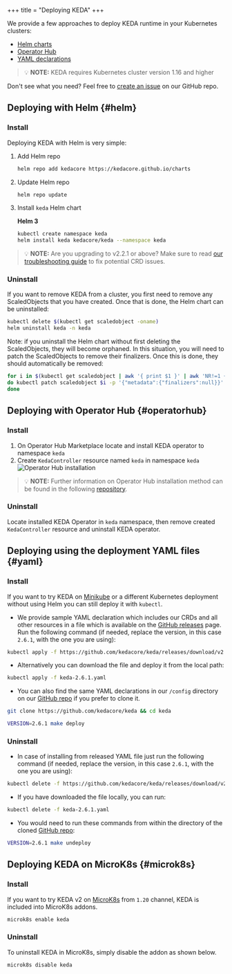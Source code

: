 +++
title = "Deploying KEDA"
+++

We provide a few approaches to deploy KEDA runtime in your Kubernetes clusters:

- [Helm charts](#helm)
- [Operator Hub](#operatorhub)
- [YAML declarations](#yaml)

> 💡 **NOTE:** KEDA requires Kubernetes cluster version 1.16 and higher

Don't see what you need? Feel free to [create an issue](https://github.com/kedacore/keda/issues/new) on our GitHub repo.

## Deploying with Helm {#helm}

### Install

Deploying KEDA with Helm is very simple:

1. Add Helm repo

    ```sh
    helm repo add kedacore https://kedacore.github.io/charts
    ```

2. Update Helm repo

    ```sh
    helm repo update
    ```

3. Install `keda` Helm chart

    **Helm 3**

    ```sh
    kubectl create namespace keda
    helm install keda kedacore/keda --namespace keda
    ```

> 💡 **NOTE:** Are you upgrading to v2.2.1 or above? Make sure to read [our troubleshooting guide](https://keda.sh/docs/latest/troubleshooting/) to fix potential CRD issues.

### Uninstall

If you want to remove KEDA from a cluster, you first need to remove any ScaledObjects that you have created. Once that is done, the Helm chart can be uninstalled:

```sh
kubectl delete $(kubectl get scaledobject -oname)
helm uninstall keda -n keda
```

Note: if you uninstall the Helm chart without first deleting the ScaledObjects, they will become orphaned. In this situation, you will need to patch the ScaledObjects to remove their finalizers. Once this is done, they should automatically be removed:

```sh
for i in $(kubectl get scaledobject | awk '{ print $1 }' | awk 'NR!=1 {print}');
do kubectl patch scaledobject $i -p '{"metadata":{"finalizers":null}}' --type=merge
done
```

## Deploying with Operator Hub {#operatorhub}

### Install

1. On Operator Hub Marketplace locate and install KEDA operator to namespace `keda`
2. Create `KedaController` resource named `keda` in namespace `keda`
![Operator Hub installation](https://raw.githubusercontent.com/kedacore/keda-olm-operator/main/images/keda-olm-install.gif)
> 💡 **NOTE:** Further information on Operator Hub installation method can be found in the following [repository](https://github.com/kedacore/keda-olm-operator).

### Uninstall

Locate installed KEDA Operator in `keda` namespace, then remove created `KedaController` resource and uninstall KEDA operator.

## Deploying using the deployment YAML files {#yaml}

### Install

If you want to try KEDA on [Minikube](https://minikube.sigs.k8s.io) or a different Kubernetes deployment without using Helm you can still deploy it with `kubectl`.

- We provide sample YAML declaration which includes our CRDs and all other resources in a file which is available on the [GitHub releases](https://github.com/kedacore/keda/releases) page.
Run the following command (if needed, replace the version, in this case `2.6.1`, with the one you are using):

```sh
kubectl apply -f https://github.com/kedacore/keda/releases/download/v2.6.1/keda-2.6.1.yaml
```

- Alternatively you can download the file and deploy it from the local path:
```sh
kubectl apply -f keda-2.6.1.yaml
```

- You can also find the same YAML declarations in our `/config` directory on our [GitHub repo](https://github.com/kedacore/keda) if you prefer to clone it.

```sh
git clone https://github.com/kedacore/keda && cd keda

VERSION=2.6.1 make deploy
```

### Uninstall

- In case of installing from released YAML file just run the following command (if needed, replace the version, in this case `2.6.1`, with the one you are using):

```sh
kubectl delete -f https://github.com/kedacore/keda/releases/download/v2.6.1/keda-2.6.1.yaml
```

- If you have downloaded the file locally, you can run:

```sh
kubectl delete -f keda-2.6.1.yaml
```

- You would need to run these commands from within the directory of the cloned [GitHub repo](https://github.com/kedacore/keda):

```sh
VERSION=2.6.1 make undeploy
```

## Deploying KEDA on MicroK8s {#microk8s}

### Install

If you want to try KEDA v2 on [MicroK8s](https://microk8s.io/) from `1.20` channel, KEDA is included into MicroK8s addons.

```sh
microk8s enable keda
```

### Uninstall

To uninstall KEDA in MicroK8s, simply disable the addon as shown below.

```sh
microk8s disable keda
```